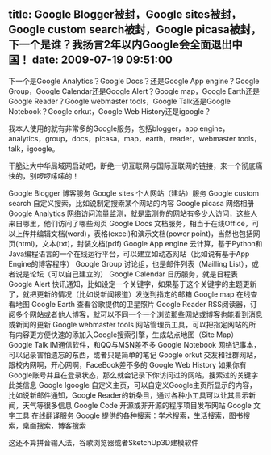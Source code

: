 title: Google Blogger被封，Google sites被封，Google custom search被封，Google picasa被封，下一个是谁？我扬言2年以内Google会全面退出中国！
date: 2009-07-19 09:51:00
---

下一个是Google Analytics？Google Docs？还是Google App engine？Google Group，Google Calendar还是Google Alert？Google map，Google Earth还是Google Reader？Google webmaster tools，Google Talk还是Google Notebook？Google orkut，Google Web History还是igoogle？

我本人使用的就有非常多的Google服务，包括blogger，app engine，analytics，group，docs，picasa，map，earth，reader，webmaster tools，talk，igoogle。

干脆让大中华局域网启动吧，断绝一切互联网与国际互联网的链接，来一个彻底痛快的，别啰啰嗦嗦的！

Google Blogger 博客服务
Google sites 个人网站（建站）服务
Google custom search 自定义搜索，比如说制定搜索某个网站的内容
Google picasa 网络相册
Google Analytics 网络访问流量监测，就是监测你的网站有多少人访问，这些人来自哪里，他们访问了哪些网页
Google Docs 文档服务，相当于在线Office，可以上传并编辑文档(word)，表格(excel)和演示文档(power point)，当然也包括网页(html)，文本(txt)，封装文档(pdf)
Google App engine 云计算，基于Python和Java编程语言的一个在线运行平台，可以建立如动态网站（比如说有基于App Engine的博客程序）
Google Group 讨论组，也是邮件列表（Mailling List），或者说是论坛（可以自己建立的）
Google Calendar 日历服务，就是日程表
Google Alert 快讯通知，比如设定一个关键字，如果基于这个关键字的主题更新了，就把更新的情况（比如说新闻报道）发送到指定的邮箱
Google map 在线查看地图
Google Earth 查看谷歌提供的卫星照片
Google Reader RSS阅读器，订阅多个网站或者他人博客，就可以不同一个一个浏览那些网站或博客也能看到消息或新闻的更新
Google webmaster tools 网站管理员工具，可以把指定网站的所有内容更方便快速的添加入Google搜索引擎，生成站点地图（Site Map）
Google Talk IM通信软件，和QQ与MSN差不多
Google Notebook 网络记事本，可以记录害怕遗忘的东西，或者只是简单的笔记
Google orkut 交友和社群网站，跟校内网啊，开心网啊，FaceBook差不多的
Google Web History 如果你有Google账号并且在登录状态，那么就会记录下你访问过的网站，搜索过的关键字此类信息
Google Igoogle 自定义主页，可以自定义Google主页所显示的内容，比如说新邮件通知，Google Reader的新条目，通过各种小工具可以让其显示新闻，天气等很多信息
Google Code 开源或非开源的程序项目发布网站
Google 文字工具 在线翻译服务
Google 提供的各种搜索：学术搜索，生活搜索，图书搜索，桌面搜索，博客搜索

这还不算拼音输入法，谷歌浏览器或者SketchUp3D建模软件